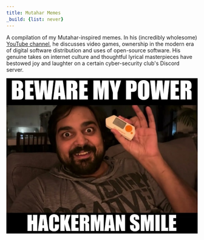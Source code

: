 ```yaml
---
title: Mutahar Memes
_build: {list: never}
---
```

A compilation of my Mutahar-inspired memes. In his (incredibly wholesome) [YouTube channel](https://www.youtube.com/@SomeOrdinaryGamers), he discusses video games, ownership in the modern era of digital software distribution and uses of open-source software. His genuine takes on internet culture and thoughtful lyrical masterpieces have bestowed joy and laughter on a certain cyber-security club's Discord server.

![BEWARE MY POWER HACKER-MAN SMILE](hackerman_smile.jpg "Based on the thumbnail of [I Did Something Illegal…](https://youtu.be/KzqgD1O79gU)")

<!-- ![](mutahar_glare.jpg "Based on the thumbnail of [The Terrible Suicide Squad Game FAILED...](https://youtu.be/wJZbx3muGTA)") -->